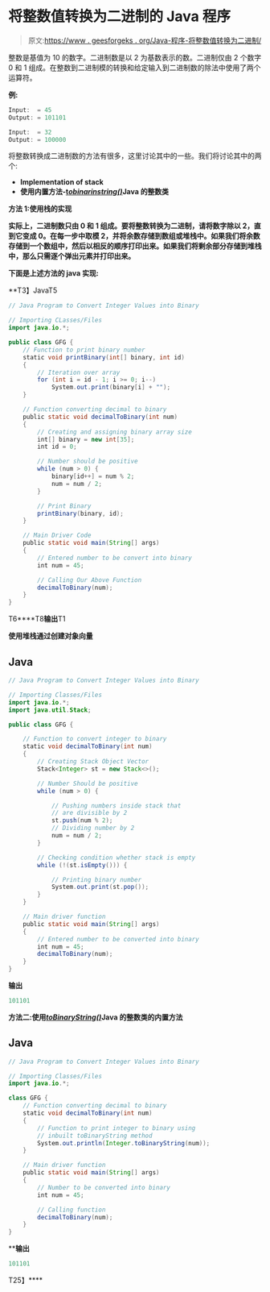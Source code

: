 # 将整数值转换为二进制的 Java 程序

> 原文:[https://www . geesforgeks . org/Java-程序-将整数值转换为二进制/](https://www.geeksforgeeks.org/java-program-to-convert-integer-values-into-binary/)

整数是基值为 10 的数字。二进制数是以 2 为基数表示的数。二进制仅由 2 个数字 0 和 1 组成。在整数到二进制模的转换和给定输入到二进制数的除法中使用了两个运算符。

**例:**

```java
Input:  = 45
Output: = 101101

Input:  = 32
Output: = 100000
```

将整数转换成二进制数的方法有很多，这里讨论其中的一些。我们将讨论其中的两个:

*   **Implementation of stack**
*   **使用内置方法-**[**t*****obinarinstring()***](https://www.geeksforgeeks.org/java-lang-integer-class-methods/)****Java 的整数类****

****方法 1:使用栈的实现****

**实际上，二进制数只由 0 和 1 组成。要将整数转换为二进制，请将数字除以 2，直到它变成 0。在每一步中取模 2，并将余数存储到数组或堆栈中。如果我们将余数存储到一个数组中，然后以相反的顺序打印出来。如果我们将剩余部分存储到堆栈中，那么只需逐个弹出元素并打印出来。**

**下面是上述方法的 java 实现:**

**T3】JavaT5

```java
// Java Program to Convert Integer Values into Binary

// Importing CLasses/Files
import java.io.*;

public class GFG {
    // Function to print binary number
    static void printBinary(int[] binary, int id)
    {
        // Iteration over array
        for (int i = id - 1; i >= 0; i--)
            System.out.print(binary[i] + "");
    }

    // Function converting decimal to binary
    public static void decimalToBinary(int num)
    {
        // Creating and assigning binary array size
        int[] binary = new int[35];
        int id = 0;

        // Number should be positive
        while (num > 0) {
            binary[id++] = num % 2;
            num = num / 2;
        }

        // Print Binary
        printBinary(binary, id);
    }

    // Main Driver Code
    public static void main(String[] args)
    {
        // Entered number to be convert into binary
        int num = 45;

        // Calling Our Above Function
        decimalToBinary(num);
    }
}
```

T6****T8**输出**T1

**使用堆栈通过创建对象向量**

## Java

```java
// Java Program to Convert Integer Values into Binary

// Importing Classes/Files
import java.io.*;
import java.util.Stack;

public class GFG {

    // Function to convert integer to binary
    static void decimalToBinary(int num)
    {
        // Creating Stack Object Vector
        Stack<Integer> st = new Stack<>();

        // Number Should be positive
        while (num > 0) {

            // Pushing numbers inside stack that
            // are divisible by 2
            st.push(num % 2);
            // Dividing number by 2
            num = num / 2;
        }

        // Checking condition whether stack is empty
        while (!(st.isEmpty())) {

            // Printing binary number
            System.out.print(st.pop());
        }
    }

    // Main driver function
    public static void main(String[] args)
    {
        // Entered number to be converted into binary
        int num = 45;
        decimalToBinary(num);
    }
}
```

**输出**

```java
101101
```

**方法二:使用**[***toBinaryString()***](https://www.geeksforgeeks.org/java-lang-integer-tobinarystring-method/)****Java 的整数类的内置方法****

## **Java**

```java
// Java Program to Convert Integer Values into Binary

// Importing Classes/Files
import java.io.*;

class GFG {
    // Function converting decimal to binary
    static void decimalToBinary(int num)
    {
        // Function to print integer to binary using
        // inbuilt toBinaryString method
        System.out.println(Integer.toBinaryString(num));
    }

    // Main driver function
    public static void main(String[] args)
    {
        // Number to be converted into binary
        int num = 45;

        // Calling function
        decimalToBinary(num);
    }
}
```

****输出**

```java
101101
```

T25】****